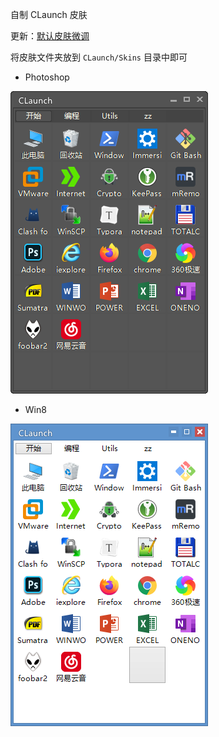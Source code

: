 自制 CLaunch 皮肤

更新：[默认皮肤微调](./Data/README.md)

将皮肤文件夹放到 `CLaunch/Skins` 目录中即可

- Photoshop

![demo](./Photoshop/Preview.png)


- Win8

![demo](./Win8/Preview.png)

